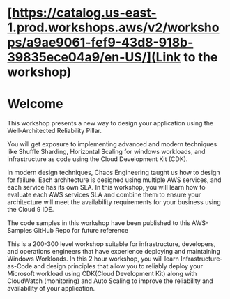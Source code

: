 # [https://catalog.us-east-1.prod.workshops.aws/v2/workshops/a9ae9061-fef9-43d8-918b-39835ece04a9/en-US/](Link to the workshop)

# Welcome

This workshop presents a new way to design your application using the Well-Architected Reliability Pillar. 

You will get exposure to implementing advanced and modern techniques like Shuffle Sharding, Horizontal Scaling for windows workloads, and infrastructure as code using the Cloud Development Kit (CDK).

In modern design techniques, Chaos Engineering taught us how to design for failure. Each architecture is designed using multiple AWS services, and each service has its own SLA. In this workshop, you will learn how to evaluate each AWS services SLA and combine them to ensure your architecture will meet the availability requirements for your business using the Cloud 9 IDE.

The code samples in this workshop have been published to this AWS-Samples GitHub Repo for future reference

This is a 200-300 level workshop suitable for infrastructure, developers, and operations engineers that have experience deploying and maintaining Windows Workloads.
In this 2 hour workshop, you will learn Infrastructure-as-Code and design principles that allow you to reliably deploy your Microsoft workload using CDK(Cloud Development Kit) along with CloudWatch (monitoring) and Auto Scaling to improve the reliability and availability of your application.
